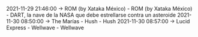 2021-11-29 21:46:00 -> ROM (by Xataka México) - ROM (by Xataka México) - DART, la nave de la NASA que debe estrellarse contra un asteroide
2021-11-30 08:50:00 -> The Marías - Hush - Hush
2021-11-30 08:57:00 -> Lucid Express - Wellwave - Wellwave
